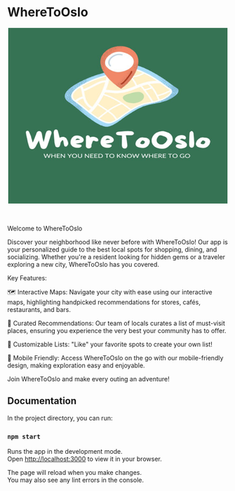 # WhereToOslo
<p align="center">
<img src="/src/icons/Logo_wto.jpg" alt="WhereTo Logo" title="Logo" height="400" width="500" border="solid red 1px">
</p>

&nbsp;

Welcome to WhereToOslo

Discover your neighborhood like never before with WhereToOslo! Our app is your personalized guide to the best local spots for shopping, dining, and socializing. Whether you're a resident looking for hidden gems or a traveler exploring a new city, WhereToOslo has you covered.

Key Features:

🗺️ Interactive Maps: Navigate your city with ease using our interactive maps, highlighting handpicked recommendations for stores, cafés, restaurants, and bars.

🌟 Curated Recommendations: Our team of locals curates a list of must-visit places, ensuring you experience the very best your community has to offer.

📌 Customizable Lists: "Like" your favorite spots to create your own list!

📲 Mobile Friendly: Access WhereToOslo on the go with our mobile-friendly design, making exploration easy and enjoyable.


Join WhereToOslo and make every outing an adventure!


## Documentation

In the project directory, you can run:

### `npm start`

Runs the app in the development mode.\
Open [http://localhost:3000](http://localhost:3000) to view it in your browser.

The page will reload when you make changes.\
You may also see any lint errors in the console.

